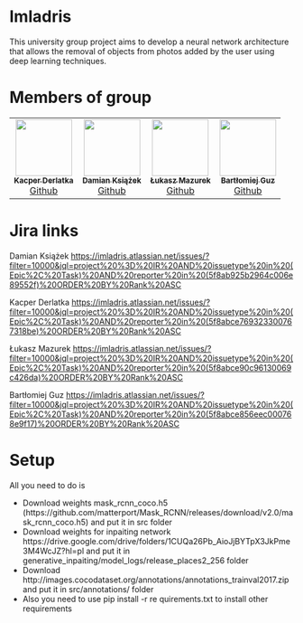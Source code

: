 # Imladris
This university group project aims to develop a neural network architecture that allows the removal of objects from photos added by the user using deep learning techniques.

# Members of group

<table>
  <tr>
    <td align="center"><a href="https://github.com/Delci0r"><img src="https://avatars.githubusercontent.com/u/51274280?v=4" width="100px;" alt=""/><br /><sub><b>Kacper Derlatka</b></sub></a><br /><a href="https://github.com/Delcior">Github</a></td>
    <td align="center"><a href="https://github.com/Sagoito"><img src="https://avatars.githubusercontent.com/u/22767772?v=4" width="100px;" alt=""/><br /><sub><b>Damian Książek</b></sub></a><br /><a href="https://github.com/Sagoito">Github</a> </td>
    <td align="center"><a href="https://github.com/LukaszMazurek"><img src="https://avatars.githubusercontent.com/u/64841128?v=4" width="100px;" alt=""/><br /><sub><b>Łukasz Mazurek</b></sub></a><br /><a href="https://github.com/LukaszMazurek">Github</a></td>
    <td align="center"><a href="https://github.com/OpaluSunflower"><img src="https://avatars.githubusercontent.com/u/69316229?v=4" width="100px;" alt=""/><br /><sub><b>Bartłomiej Guz</b></sub></a><br /><a href="https://github.com/OpaluSunflower">Github</a> </td>
  </tr>
</table>

# Jira links
Damian Książek
https://imladris.atlassian.net/issues/?filter=10000&jql=project%20%3D%20IR%20AND%20issuetype%20in%20(Epic%2C%20Task)%20AND%20reporter%20in%20(5f8ab925b2964c006e89552f)%20ORDER%20BY%20Rank%20ASC

Kacper Derlatka
https://imladris.atlassian.net/issues/?filter=10000&jql=project%20%3D%20IR%20AND%20issuetype%20in%20(Epic%2C%20Task)%20AND%20reporter%20in%20(5f8abce769323300767318be)%20ORDER%20BY%20Rank%20ASC

Łukasz Mazurek
https://imladris.atlassian.net/issues/?filter=10000&jql=project%20%3D%20IR%20AND%20issuetype%20in%20(Epic%2C%20Task)%20AND%20reporter%20in%20(5f8abce90c96130069c426da)%20ORDER%20BY%20Rank%20ASC

Bartłomiej Guz
https://imladris.atlassian.net/issues/?filter=10000&jql=project%20%3D%20IR%20AND%20issuetype%20in%20(Epic%2C%20Task)%20AND%20reporter%20in%20(5f8abce856eec000768e9f17)%20ORDER%20BY%20Rank%20ASC


# Setup 
All you need to do is
<ul>
<li>Download weights mask_rcnn_coco.h5 (https://github.com/matterport/Mask_RCNN/releases/download/v2.0/mask_rcnn_coco.h5) and put it in src folder</li>
<li>Download weights for inpaiting network https://drive.google.com/drive/folders/1CUQa26Pb_AioJjBYTpX3JkPme3M4WcJZ?hl=pl and put it in generative_inpaiting/model_logs/release_places2_256 folder</li>
<li>Download http://images.cocodataset.org/annotations/annotations_trainval2017.zip and put it in src/annotations/ folder</li>
<li>Also you need to use pip install -r re quirements.txt to install other requirements</li>
